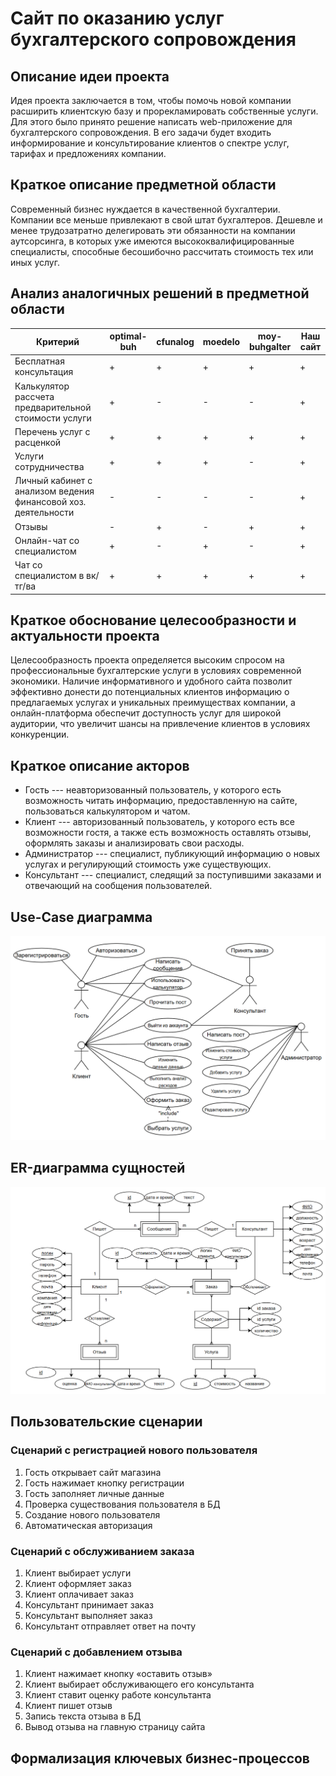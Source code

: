 # Сайт по оказанию услуг бухгалтерского сопровождения

## Описание идеи проекта

Идея проекта заключается в том, чтобы помочь новой компании расширить клиентскую базу и прорекламировать собственные услуги. Для этого было принято решение написать web-приложение для бухгалтерского сопровождения. В его задачи будет входить информирование и консультирование клиентов о спектре услуг, тарифах и предложениях компании.

## Краткое описание предметной области

Современный бизнес нуждается в качественной бухгалтерии. Компании все меньше привлекают в свой штат бухгалтеров. Дешевле и менее трудозатратно делегировать эти обязанности на компании аутсорсинга, в которых уже имеются высококвалифицированные специалисты, способные бесошибочно рассчитать стоимость тех или иных услуг.

## Анализ аналогичных решений в предметной области

|Критерий|optimal-buh|cfunalog|moedelo|moy-buhgalter|Наш сайт|
|--------|-|--------|---------|----------|-----|
|Бесплатная консультация|+|+|+|+|+|+|
|Калькулятор рассчета предварительной стоимости услуги|+|-|-|-|+|
|Перечень услуг с расценкой|+|+|+|+|+|
|Услуги сотрудничества|+|+|+|-|+|
|Личный кабинет с анализом ведения финансовой хоз. деятельности|-|-|-|-|+|
|Отзывы|-|+|-|+|+|
|Онлайн-чат со специалистом|+|-|+|-|+|
|Чат со специалистом в вк/тг/ва|+|+|+|+|+|

## Краткое обоснование целесообразности и актуальности проекта

Целесообразность проекта определяется высоким спросом на профессиональные бухгалтерские услуги в условиях современной экономики. Наличие информативного и удобного сайта позволит эффективно донести до потенциальных клиентов информацию о предлагаемых услугах и уникальных преимуществах компании, а онлайн-платформа обеспечит доступность услуг для широкой аудитории, что увеличит шансы на привлечение клиентов в условиях конкуренции.

## Краткое описание акторов

* Гость --- неавторизованный пользователь, у которого есть возможность читать информацию, предоставленную на сайте, пользоваться калькулятором и чатом.
* Клиент --- авторизованный пользователь, у которого есть все возможности гостя, а также есть возможность оставлять отзывы, оформлять заказы и анализировать свои расходы.
* Администратор --- специалист, публикующий информацию о новых услугах и регулирующий стоимость уже существующих.
* Консультант --- специалист, следящий за поступившими заказами и отвечающий на сообщения пользователей.

## Use-Case диаграмма

![Компьютер](img/use-case.png)

## ER-диаграмма сущностей

![Компьютер](img/er.png)

## Пользовательские сценарии

### Сценарий с регистрацией нового пользователя

1. Гость открывает сайт магазина
2. Гость нажимает кнопку регистрации
3. Гость заполняет личные данные
4. Проверка существования пользователя в БД
5. Создание нового пользователя
6. Автоматическая авторизация

### Сценарий с обслуживанием заказа

1. Клиент выбирает услуги
2. Клиент оформляет заказ
3. Клиент оплачивает заказ
4. Консультант принимает заказ
5. Консультант выполняет заказ
6. Консультант отправляет ответ на почту

### Сценарий с добавлением отзыва

1. Клиент нажимает кнопку «оставить отзыв»
2. Клиент выбирает обслуживающего его консультанта
3. Клиент ставит оценку работе консультанта
4. Клиент пишет отзыв
5. Запись текста отзыва в БД
6. Вывод отзыва на главную страницу сайта

## Формализация ключевых бизнес-процессов



